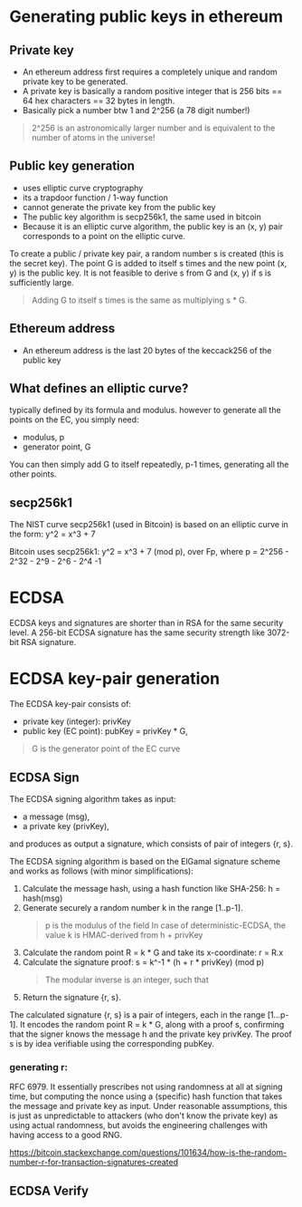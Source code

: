 # Generating public keys in ethereum

## Private key

- An ethereum address first requires a completely unique and random private key to be generated.
- A private key is basically a random positive integer that is 256 bits == 64 hex characters == 32 bytes in length. 
- Basically pick a number btw 1 and 2^256 (a 78 digit number!)

> 2^256 is an astronomically larger number and is equivalent to the number of atoms in the universe!

## Public key generation

- uses elliptic curve cryptography
- its a trapdoor function / 1-way function
- cannot generate the private key from the public key
- The public key algorithm is secp256k1, the same used in bitcoin
- Because it is an elliptic curve algorithm, the public key is an (x, y) pair corresponds to a point on the elliptic curve.

To create a public / private key pair, a random number s is created (this is the secret key).
The point G is added to itself s times and the new point (x, y) is the public key. 
It is not feasible to derive s from G and (x, y) if s is sufficiently large.

> Adding G to itself s times is the same as multiplying s * G. 

## Ethereum address

- An ethereum address is the last 20 bytes of the keccack256 of the public key

## What defines an elliptic curve?

typically defined by its formula and modulus.
however to generate all the points on the EC, you simply need:

- modulus, p
- generator point, G

You can then simply add G to itself repeatedly, p-1 times, generating all the other points.

## secp256k1

The NIST curve secp256k1 (used in Bitcoin) is based on an elliptic curve in the form:
y^2 = x^3 + 7 

Bitcoin uses secp256k1: y^2 = x^3 + 7 (mod p), over Fp, 
 where p = 2^256 - 2^32 - 2^9 - 2^6 - 2^4 -1

# ECDSA

 ECDSA keys and signatures are shorter than in RSA for the same security level. A 256-bit ECDSA signature has the same security strength like 3072-bit RSA signature.

# ECDSA key-pair generation

The ECDSA key-pair consists of:

- private key (integer): privKey
- public key (EC point): pubKey = privKey * G,

> G is the generator point of the EC curve

## ECDSA Sign

The ECDSA signing algorithm takes as input: 

- a message (msg), 
- a private key (privKey), 

and produces as output a signature, which consists of pair of integers {r, s}.

The ECDSA signing algorithm is based on the ElGamal signature scheme and works as follows (with minor simplifications):

1. Calculate the message hash, using a hash function like SHA-256: h = hash(msg)
2. Generate securely a random number k in the range [1..p-1].   
    > p is the modulus of the field
    > In case of deterministic-ECDSA, the value k is HMAC-derived from h + privKey
3. Calculate the random point R = k * G and take its x-coordinate: r = R.x
4. Calculate the signature proof: s = k^-1 * (h + r * privKey) (mod p)
    > The modular inverse  is an integer, such that
5. Return the signature {r, s}.

The calculated signature {r, s} is a pair of integers, each in the range [1...p-1]. 
It encodes the random point R = k * G, along with a proof s, confirming that the signer knows the message h and the private key privKey. 
The proof s is by idea verifiable using the corresponding pubKey.

### generating r: 
RFC 6979. 
It essentially prescribes not using randomness at all at signing time, but computing the nonce using a (specific) hash function that takes the message and private key as input. Under reasonable assumptions, this is just as unpredictable to attackers (who don't know the private key) as using actual randomness, but avoids the engineering challenges with having access to a good RNG.

https://bitcoin.stackexchange.com/questions/101634/how-is-the-random-number-r-for-transaction-signatures-created


## ECDSA Verify


